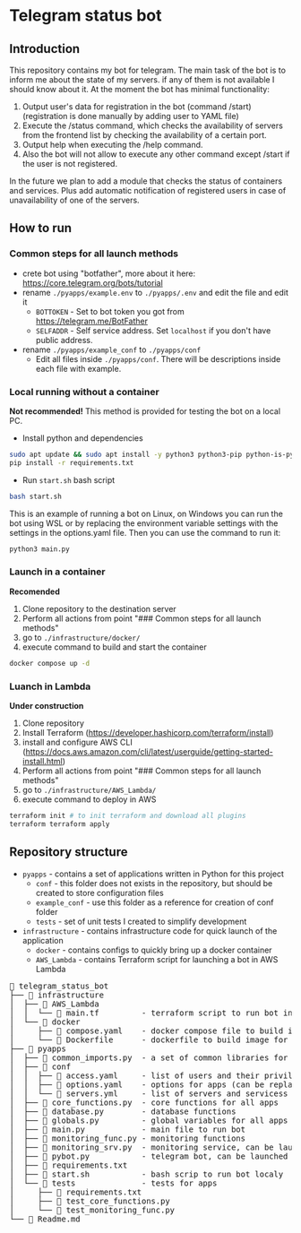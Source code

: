 # Telegram status bot

## Introduction

This repository contains my bot for telegram.
The main task of the bot is to inform me about the state of my servers. if any of them is not available I should know about it.
At the moment the bot has minimal functionality:

1. Output user's data for registration in the bot (command /start) (registration is done manually by adding user to YAML file)
2. Execute the /status command, which checks the availability of servers from the frontend list by checking the availability of a certain port.
3. Output help when executing the /help command.
4. Also the bot will not allow to execute any other command except /start if the user is not registered.

In the future we plan to add a module that checks the status of containers and services. Plus add automatic notification of registered users in case of unavailability of one of the servers.

## How to run

### Common steps for all launch methods

* crete bot using "botfather", more about it here: <https://core.telegram.org/bots/tutorial>
* rename `./pyapps/example.env` to `./pyapps/.env` and edit the file and edit it
  * `BOTTOKEN` - Set to bot token you got from <https://telegram.me/BotFather>
  * `SELFADDR` - Self service address. Set `localhost` if you don't have public address.
* rename `./pyapps/example_conf` to `./pyapps/conf`
  * Edit all files inside `./pyapps/conf`. There will be descriptions inside each file with example.

### Local running without a container

**Not recommended!** This method is provided for testing the bot on a local PC.

* Install python and dependencies

```bash
sudo apt update && sudo apt install -y python3 python3-pip python-is-python3
pip install -r requirements.txt
```

* Run `start.sh` bash script

```bash
bash start.sh
```

This is an example of running a bot on Linux, on Windows you can run the bot using WSL or by replacing the environment variable settings with the settings in the options.yaml file. Then you can use the command to run it:

```cmd
python3 main.py
```

### Launch in a container

**Recomended**

1. Clone repository to the destination server
1. Perform all actions from point "### Common steps for all launch methods"
1. go to `./infrastructure/docker/`
1. execute command to build and start the container

```bash
docker compose up -d
```

### Luanch in Lambda

**Under construction**

1. Clone repository
1. Install Terraform (<https://developer.hashicorp.com/terraform/install>)
1. install and configure AWS CLI (<https://docs.aws.amazon.com/cli/latest/userguide/getting-started-install.html>)
1. Perform all actions from point "### Common steps for all launch methods"
1. go to `./infrastructure/AWS_Lambda/`
1. execute command to deploy in AWS

```bash
terraform init # to init terraform and download all plugins
terraform terraform apply
```

## Repository structure

* `pyapps` - contains a set of applications written in Python for this project
  * `conf` - this folder does not exists in the repository, but should be created to store configuration files
  * `example_conf` - use this folder as a reference for creation of conf folder
  * `tests` - set of unit tests I created to simplify development
* `infrastructure` - contains infrastructure code for quick launch of the application
  * `docker` - contains configs to quickly bring up a docker container
  * `AWS_Lambda` - contains Terraform script for launching a bot in AWS Lambda

<pre>
 telegram_status_bot
├──  infrastructure
│  ├──  AWS_Lambda
│  │  └──  main.tf         - terraform script to run bot in AWS Lambda
│  └──  docker
│     ├──  compose.yaml    - docker compose file to build image and run the container with app
│     └──  Dockerfile      - dockerfile to build image for apps
├──  pyapps
│  ├──  common_imports.py  - a set of common libraries for all files
│  ├──  conf
│  │  ├──  access.yaml     - list of users and their privileges
│  │  ├──  options.yaml    - options for apps (can be replaced with environment variables)
│  │  └──  servers.yml     - list of servers and servicess to monitor
│  ├──  core_functions.py  - core functions for all apps
│  ├──  database.py        - database functions
│  ├──  globals.py         - global variables for all apps
│  ├──  main.py            - main file to run bot
│  ├──  monitoring_func.py - monitoring functions
│  ├──  monitoring_srv.py  - monitoring service, can be launched separately from the bot
│  ├──  pybot.py           - telegram bot, can be launched separately, if there is no need to run monitoring services
│  ├──  requirements.txt
│  ├──  start.sh           - bash scrip to run bot localy
│  └──  tests              - tests for apps
│     ├──  requirements.txt
│     ├──  test_core_functions.py
│     └──  test_monitoring_func.py
└──  Readme.md
</pre>
